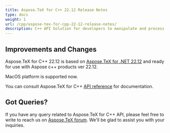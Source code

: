 ```yaml
---
title: Aspose.TeX for C++ 22.12 Release Notes
type: docs
weight: 1
url: /cpp/aspose-tex-for-cpp-22-12-release-notes/
description: C++ API Solution for developers to manipulate and process TeX and LaTeX files. Release Notes of Aspose.TeX API solution for C++ | Release 2022.12
---
```


## Improvements and Changes

Aspose.TeX for C++ 22.12 is based on [Aspose.TeX for .NET 22.12](/tex/net/aspose-tex-for-net-22-12-release-notes/) and ready for use with Aspose c++ products ver 22.12.

MacOS platform is supported now.


You can consult Aspose.TeX for C++ [API reference](https://reference.aspose.com/tex/cpp/) for documentation.
 
## Got Queries?
If you have any query related to Aspose.TeX for C++ API, please feel free to write to reach us on [Aspose.TeX forum](https://forum.aspose.com/c/tex/). We'll be glad to assist you with your inquiries.
